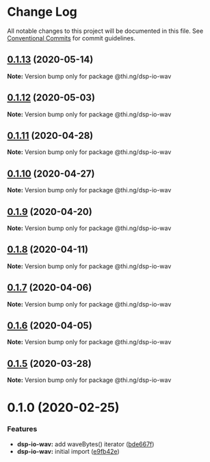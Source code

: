 # Change Log

All notable changes to this project will be documented in this file.
See [Conventional Commits](https://conventionalcommits.org) for commit guidelines.

## [0.1.13](https://github.com/thi-ng/umbrella/compare/@thi.ng/dsp-io-wav@0.1.12...@thi.ng/dsp-io-wav@0.1.13) (2020-05-14)

**Note:** Version bump only for package @thi.ng/dsp-io-wav





## [0.1.12](https://github.com/thi-ng/umbrella/compare/@thi.ng/dsp-io-wav@0.1.11...@thi.ng/dsp-io-wav@0.1.12) (2020-05-03)

**Note:** Version bump only for package @thi.ng/dsp-io-wav





## [0.1.11](https://github.com/thi-ng/umbrella/compare/@thi.ng/dsp-io-wav@0.1.10...@thi.ng/dsp-io-wav@0.1.11) (2020-04-28)

**Note:** Version bump only for package @thi.ng/dsp-io-wav





## [0.1.10](https://github.com/thi-ng/umbrella/compare/@thi.ng/dsp-io-wav@0.1.9...@thi.ng/dsp-io-wav@0.1.10) (2020-04-27)

**Note:** Version bump only for package @thi.ng/dsp-io-wav





## [0.1.9](https://github.com/thi-ng/umbrella/compare/@thi.ng/dsp-io-wav@0.1.8...@thi.ng/dsp-io-wav@0.1.9) (2020-04-20)

**Note:** Version bump only for package @thi.ng/dsp-io-wav





## [0.1.8](https://github.com/thi-ng/umbrella/compare/@thi.ng/dsp-io-wav@0.1.7...@thi.ng/dsp-io-wav@0.1.8) (2020-04-11)

**Note:** Version bump only for package @thi.ng/dsp-io-wav





## [0.1.7](https://github.com/thi-ng/umbrella/compare/@thi.ng/dsp-io-wav@0.1.6...@thi.ng/dsp-io-wav@0.1.7) (2020-04-06)

**Note:** Version bump only for package @thi.ng/dsp-io-wav





## [0.1.6](https://github.com/thi-ng/umbrella/compare/@thi.ng/dsp-io-wav@0.1.5...@thi.ng/dsp-io-wav@0.1.6) (2020-04-05)

**Note:** Version bump only for package @thi.ng/dsp-io-wav





## [0.1.5](https://github.com/thi-ng/umbrella/compare/@thi.ng/dsp-io-wav@0.1.4...@thi.ng/dsp-io-wav@0.1.5) (2020-03-28)

**Note:** Version bump only for package @thi.ng/dsp-io-wav





# 0.1.0 (2020-02-25)


### Features

* **dsp-io-wav:** add waveBytes() iterator ([bde667f](https://github.com/thi-ng/umbrella/commit/bde667fe4b08f03a7bbf4fa95d8e71c296d5bfb7))
* **dsp-io-wav:** initial import ([e9fb42e](https://github.com/thi-ng/umbrella/commit/e9fb42e5cb260997ff38055e713aebd82aaf3843))

